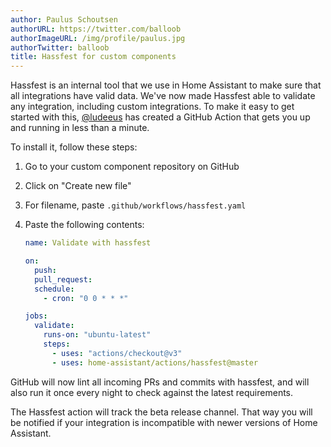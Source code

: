 ```yaml
---
author: Paulus Schoutsen
authorURL: https://twitter.com/balloob
authorImageURL: /img/profile/paulus.jpg
authorTwitter: balloob
title: Hassfest for custom components
---
```


Hassfest is an internal tool that we use in Home Assistant to make sure that all integrations have valid data. We've now made Hassfest able to validate any integration, including custom integrations. To make it easy to get started with this, [@ludeeus](https://www.github.com/ludeeus) has created a GitHub Action that gets you up and running in less than a minute.

To install it, follow these steps:

1. Go to your custom component repository on GitHub
2. Click on "Create new file"
3. For filename, paste `.github/workflows/hassfest.yaml`
4. Paste the following contents:

   ```yaml
   name: Validate with hassfest

   on:
     push:
     pull_request:
     schedule:
       - cron: "0 0 * * *"

   jobs:
     validate:
       runs-on: "ubuntu-latest"
       steps:
         - uses: "actions/checkout@v3"
         - uses: home-assistant/actions/hassfest@master
   ```

GitHub will now lint all incoming PRs and commits with hassfest, and will also run it once every night to check against the latest requirements.

The Hassfest action will track the beta release channel. That way you will be notified if your integration is incompatible with newer versions of Home Assistant.
